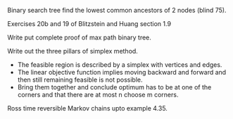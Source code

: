 Binary search tree find the lowest common ancestors of 2 nodes (blind 75).

Exercises 20b and 19 of Blitzstein and Huang section 1.9

Write put complete proof of max path binary tree.

Write out the three pillars of simplex method.
- The feasible region is described by a simplex with vertices and edges.
- The linear objective function implies moving backward and forward and then still remaining feasible is not possible.
- Bring them together and conclude optimum has to be at one of the corners and that there are at most n choose m corners.

Ross time reversible Markov chains upto example 4.35.
